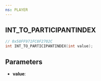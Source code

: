 ```yaml
---
ns: PLAYER
---
```

## INT_TO_PARTICIPANTINDEX

```c
// 0x58FF971FC8F2702C
int INT_TO_PARTICIPANTINDEX(int value);
```

## Parameters
* **value**:
